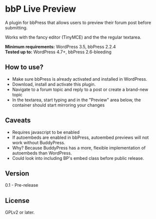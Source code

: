 bbP Live Preview
================

A plugin for bbPress that allows users to preview their forum post before submitting.

Works with the fancy editor (TinyMCE) and the the regular textarea.

**Minimum requirements:** WordPress 3.5, bbPress 2.2.4  
**Tested up to:** WordPress 4.7+, bbPress 2.6-bleeding

How to use?
- 
* Make sure bbPress is already activated and installed in WordPress.
* Download, install and activate this plugin.
* Navigate to a forum topic and reply to a post or create a brand-new topic
* In the textarea, start typing and in the "Preview" area below, the container should start mirroring your changes

Caveats
-
* Requires javascript to be enabled
* If autoembeds are enabled in bbPress, autoembed previews will not work without BuddyPress.
 * Why?  Because BuddyPress has a more, flexible implementation of autoembeds than WordPress.
 * Could look into including BP's embed class before public release.

Version
-
0.1 - Pre-release


License
-
GPLv2 or later.
